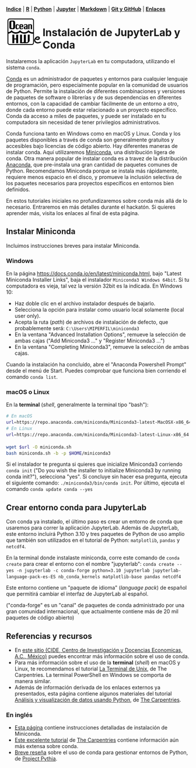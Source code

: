 <p align="left">
<strong><a href="../Indice.md">Indice</a></strong>
|
<strong><a href="../Intro-a-R/R.md">R</a></strong>
|
<strong><a href="../Intro-a-Python/Python.md">Python</a></strong>
|
<strong><a href="../Intro-a-Jupyter/Jupyter.md">Jupyter</a></strong>
|
<strong><a href="../Intro-a-Markdown/Markdown.md">Markdown</a></strong>
|
<strong><a href="../Intro-a-github/Github.md">Git y GitHub</a></strong>
|
<strong><a href="../enlaces.md">Enlaces</a></strong>
</p>

<img     style="float: left;" src="OHWe.png" width="100"> 

# Instalación de JupyterLab y Conda

Instalaremos la aplicación `JupyterLab` en tu computadora, utilizando el sistema `conda`. 

[Conda](https://docs.conda.io) es un administrador de paquetes y entornos para cualquier lenguaje de programación, pero especialmente popular en la comunidad de usuarios de Python. Permite la instalación de diferentes combinaciones y versiones de paquetes de software o librerías y de sus dependencias en diferentes entornos, con la capacidad de cambiar fácilmente de un entorno a otro, donde cada entorno puede estar relacionado a un proyecto específico. Conda da acceso a miles de paquetes, y puede ser instalado en tu computadora sin necesidad de tener privilegios administrativos.

Conda funciona tanto en Windows como en macOS y Linux. Conda y los paquetes disponibles a través de conda son generalmente gratuitos y accesibles bajo licencias de código abierto. Hay diferentes maneras de instalar conda. Aquí utilizaremos [Miniconda](https://conda.io/miniconda.html), una distribución ligera de conda. Otra manera popular de instalar conda es a travez de la distribución [Anaconda](https://www.anaconda.com/products/distribution), que pre-instala una gran cantidad de paquetes comunes de Python. Recomendamos Miniconda porque se instala más rápidamente, requiere menos espacio en el disco, y promueve la inclusión selectiva de los paquetes necesarios para proyectos específicos en entornos bien definidos.

En estos tutoriales iniciales no profundizaremos sobre conda más allá de lo necesario. Entraremos en más detalles durante el hackatón. Si quieres aprender más, visita los enlaces al final de esta página.

## Instalar Miniconda

Incluimos instrucciones breves para instalar Miniconda.

### Windows

En la página https://docs.conda.io/en/latest/miniconda.html, bajo "Latest Miniconda Installer Links", baja el instalador `Miniconda3 Windows 64bit`. Si tu computadora es vieja, tal vez la versión 32bit es la indicada. En Windows 10:

- Haz doble clic en el archivo instalador después de bajarlo.
- Selecciona la opción para instalar como usuario local solamente (local user only).
- Acepta la ruta (*path*) de archivos de instalación de defecto, que probablemente será: `C:\Users\MIPERFIL\miniconda3`
- En la ventana "Advanced Installation Options", remueve la selección de ambas cajas ("Add Miniconda3 ..." y "Register Miniconda3 ...")
- En la ventana "Completing Miniconda3", remueve la selección de ambas cajas.

Cuando la instalación ha concluído, abre el "Anaconda Powershell Prompt" desde el menú de Start. Puedes comprobar que funciona bien corriendo el comando `conda list`.

### macOS o Linux

En la **terminal** (*shell*, generalmente la terminal tipo "bash"):

```bash
# En macOS
url=https://repo.anaconda.com/miniconda/Miniconda3-latest-MacOSX-x86_64.sh
# En Linux
url=https://repo.anaconda.com/miniconda/Miniconda3-latest-Linux-x86_64.sh

wget $url -O miniconda.sh
bash miniconda.sh -b -p $HOME/miniconda3
```

Si el instalador te pregunta si quieres que inicialize Miniconda3 corriendo `conda init` ("Do you wish the installer to initialize Miniconda3 by running conda init?"), selecciona "yes". Si concluye sin hacer esa pregunta, ejecuta el siguiente comando: `./miniconda3/bin/conda init`. Por último, ejecuta el comando `conda update conda --yes`

## Crear entorno conda para JupyterLab

Con conda ya instalado, el último paso es crear un entorno de conda que usaremos para correr la aplicación JupyterLab. Además de JupyterLab, este entorno incluirá Python 3.10 y tres paquetes de Python de uso amplio que también son utilizados en el tutorial de Python: `matplotlib`, `pandas` y `netcdf4`.

En la terminal donde instalaste miniconda, corre este comando de `conda create` para crear el entorno con el nombre "jupyterlab": `conda create --yes -n jupyterlab -c conda-forge python=3.10 jupyterlab jupyterlab-language-pack-es-ES nb_conda_kernels matplotlib-base pandas netcdf4`

Este entorno contiene un "paquete de idioma" (*language pack*) de español que permitirá cambiar el interfaz de JupyterLab al español.

("conda-forge" es un "canal" de paquetes de conda administrado por una gran comunidad internacional, que actualmente contiene más de 20 mil paquetes de código abierto)
## Referencias y recursos

- En [este sitio (CIDE, Centro de Investigación y Docencias Economicas, A.C., México)](https://rafneta.github.io/CienciaDatosPythonCIDE/Laboratorios/Lab1/instalacion.html) puedes encontrar más información sobre el uso de conda. 
- Para más información sobre el uso de la **terminal** (*shell*) en macOS y Linux, te recomendamos el tutorial [La Terminal de Unix](https://swcarpentry.github.io/shell-novice-es/), de The Carpentries. La terminal PowerShell en Windows se comporta de manera similar.
- Además de información derivada de los enlaces externos ya presentados, esta página contiene algunos materiales del tutorial [Análisis y visualización de datos usando Python](https://datacarpentry.org/python-ecology-lesson-es/index.html), de [The Carpentries](https://carpentries.org).

### En inglés

- [Esta página](https://conda.io/projects/conda/en/latest/user-guide/install/index.html) contiene instrucciones detalladas de instalación de Miniconda.
- [Este excelente tutorial](https://carpentries-incubator.github.io/introduction-to-conda-for-data-scientists/) de [The Carpentries](https://carpentries.org) contiene información aún más extensa sobre conda.
- [Breve reseña](https://foundations.projectpythia.org/foundations/conda.html) sobre el uso de conda para gestionar entornos de Python, de [Project Pythia](https://projectpythia.org/).

